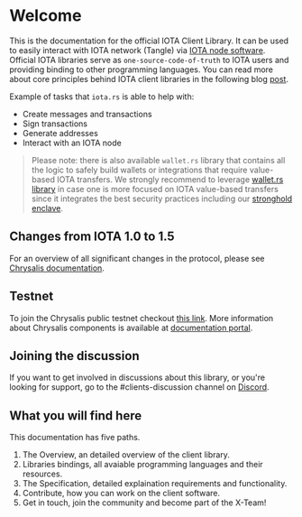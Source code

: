 # Welcome
This is the documentation for the official IOTA Client Library. It can be used to easily interact with IOTA network (Tangle) via [IOTA node software](https://chrysalis.docs.iota.org/node-software/node-software.html). Official IOTA libraries serve as `one-source-code-of-truth` to IOTA users and providing binding to other programming languages. You can read more about core principles behind IOTA client libraries in the following blog [post](https://blog.iota.org/the-new-iota-client-libraries-harder-better-faster-stronger/).

Example of tasks that `iota.rs` is able to help with:
- Create messages and transactions
- Sign transactions
- Generate addresses
- Interact with an IOTA node

> Please note: there is also available `wallet.rs` library that contains all the logic to safely build wallets or integrations that require value-based IOTA transfers. We strongly recommend to leverage [wallet.rs library](https://wallet-lib.docs.iota.org/) in case one is more focused on IOTA value-based transfers since it integrates the best security practices including our [stronghold enclave](https://blog.iota.org/iota-stronghold-6ce55d311d7c/).

## Changes from IOTA 1.0 to 1.5
For an overview of all significant changes in the protocol, please see [Chrysalis documentation](https://chrysalis.docs.iota.org/guides/index.html).

## Testnet
To join the Chrysalis public testnet checkout [this link](https://blog.iota.org/chrysalis-phase-2-testnet-out-now/). More information about Chrysalis components is available at [documentation portal](https://chrysalis.docs.iota.org/).


## Joining the discussion
If you want to get involved in discussions about this library, or you're looking for support, go to the #clients-discussion channel on [Discord](https://discord.iota.org).

## What you will find here
This documentation has five paths. 

1. The Overview, an detailed overview of the client library. 
2. Libraries bindings, all avaiable programming languages and their resources.
3. The Specification, detailed explaination requirements and functionality.
4. Contribute, how you can work on the client software.
5. Get in touch, join the community and become part of the X-Team!
